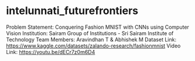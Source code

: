 # intelunnati_futurefrontiers
Problem Statement: Conquering Fashion MNIST with CNNs using Computer Vision
Institution: Sairam Group of Institutions - Sri Sairam Institute of Technology
Team Members: Aravindhan T & Abhishek M
Dataset Link: https://www.kaggle.com/datasets/zalando-research/fashionmnist
Video Link: https://youtu.be/dECr7z0m6D4

